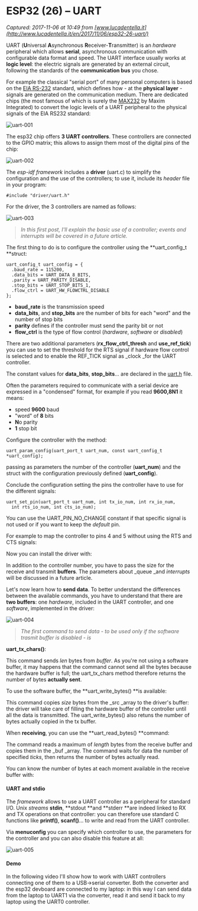 # ESP32 (26) – UART

_Captured: 2017-11-06 at 10:49 from [www.lucadentella.it](http://www.lucadentella.it/en/2017/11/06/esp32-26-uart/)_

UART (**U**niversal **A**synchronous **R**eceiver-**T**ransmitter) is an _hardware_ peripheral which allows **serial**, asynchronous communication with configurable data format and speed. The UART interface usually works at **logic level**: the electric signals are generated by an external circuit, following the standards of the **communication bus** you chose.

For example the classical "serial port" of many personal computers is based on the [EIA RS-232](https://it.wikipedia.org/wiki/EIA_RS-232) standard, which defines how - at the **physical layer** - signals are generated on the communication medium. There are dedicated chips (the most famous of which is surely the [MAX232](https://www.maximintegrated.com/en/products/interface/transceivers/MAX232.html) by Maxim Integrated) to convert the logic levels of a UART peripheral to the physical signals of the EIA RS232 standard:

![uart-001](http://www.lucadentella.it/blog/wp-content/uploads/2017/10/uart-001.jpg)

The esp32 chip offers **3 UART controllers**. These controllers are connected to the GPIO matrix; this allows to assign them most of the digital pins of the chip:

![uart-002](http://www.lucadentella.it/blog/wp-content/uploads/2017/10/uart-002.jpg)

The _esp-idf_ _framework_ includes a **driver** (uart.c) to simplify the configuration and the use of the controllers; to use it, include its _header_ file in your program:
    
    
    #include "driver/uart.h"

For the driver, the 3 controllers are named as follows:

![uart-003](http://www.lucadentella.it/blog/wp-content/uploads/2017/10/uart-003.jpg)

> _In this first post, I'll explain the basic use of a controller; events and interrupts will be covered in a future article._

The first thing to do is to configure the controller using the **uart_config_t **struct:
    
    
    uart_config_t uart_config = {
      .baud_rate = 115200,
      .data_bits = UART_DATA_8_BITS,
      .parity = UART_PARITY_DISABLE,
      .stop_bits = UART_STOP_BITS_1,
      .flow_ctrl = UART_HW_FLOWCTRL_DISABLE
    };

  * **baud_rate** is the transmission speed
  * **data_bits**, and **stop_bits** are the number of bits for each "word" and the number of stop bits
  * **parity** defines if the controller must send the parity bit or not
  * **flow_ctrl** is the type of flow control (_hardware_, _software_ or _disabled_)

There are two additional parameters (**rx_flow_ctrl_thresh** and **use_ref_tick**) you can use to set the threshold for the RTS signal if hardware flow control is selected and to enable the REF_TICK signal as _clock _for the UART controller.

The constant values for **data_bits**, **stop_bits**… are declared in the [uart.h](https://github.com/espressif/esp-idf/blob/master/components/driver/include/driver/uart.h) file.

Often the parameters required to communicate with a serial device are expressed in a "condensed" format, for example if you read **9600,8N1** it means:

  * speed **9600** baud
  * "word" of **8** bits
  * **N**o parity
  * **1** stop bit

Configure the controller with the method:
    
    
    uart_param_config(uart_port_t uart_num, const uart_config_t *uart_config);

passing as parameters the number of the controller (**uart_num**) and the struct with the configuration previously defined (**uart_config**).

Conclude the configuration setting the pins the controller have to use for the different signals:
    
    
    uart_set_pin(uart_port_t uart_num, int tx_io_num, int rx_io_num, 
      int rts_io_num, int cts_io_num);

You can use the UART_PIN_NO_CHANGE constant if that specific signal is not used or if you want to keep the _default_ pin.

For example to map the controller to pins 4 and 5 without using the RTS and CTS signals:

Now you can install the driver with:

In addition to the controller number, you have to pass the size for the receive and transmit **buffers**. The parameters about _queue _and _interrupts_ will be discussed in a future article.

Let's now learn how to **send data**. To better understand the differences between the available commands, you have to understand that there are **two buffers**: one _hardware_, included in the UART controller, and one _software_, implemented in the driver:

![uart-004](http://www.lucadentella.it/blog/wp-content/uploads/2017/10/uart-004.jpg)

> _The first command to send data - to be used only if the software trasmit buffer is disabled - is_

**uart_tx_chars()**:

This command sends _len_ bytes from _buffer_. As you're not using a software buffer, it may happens that the command cannot send all the bytes because the hardware buffer is full; the uart_tx_chars method therefore returns the number of bytes **actually sent**.

To use the software buffer, the **uart_write_bytes() **is available:

This command copies _size_ bytes from the _src _array to the driver's buffer: the driver will take care of filling the hardware buffer of the controller until all the data is transmitted. The uart_write_bytes() also retuns the number of bytes actually copied in the tx buffer.

When **receiving**, you can use the **uart_read_bytes() **command:

The command reads a maximum of _length_ bytes from the receive buffer and copies them in the _buf _array. The command waits for data the number of specified _ticks_, then returns the number of bytes actually read.

You can know the number of bytes at each moment available in the receive buffer with:

#### UART and stdio

The _framework_ allows to use a UART controller as a peripheral for standard I/O. Unix _streams_ **stdin**, **stdout **and **stderr **are indeed linked to RX and TX operations on that controller: you can therefore use standard C functions like **printf()**, **scanf()**… to write and read from the UART controller.

Via **menuconfig** you can specify which controller to use, the parameters for the controller and you can also disable this feature at all:

![uart-005](http://www.lucadentella.it/blog/wp-content/uploads/2017/10/uart-005.jpg)

#### Demo

In the following video I'll show how to work with UART controllers connecting one of them to a USB->serial converter. Both the converter and the esp32 devboard are connected to my laptop: in this way I can send data from the laptop to UART1 via the converter, read it and send it back to my laptop using the UART0 controller.
